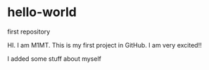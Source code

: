 # hello-world
first repository

HI. I am M1MT. This is my first project in GitHub. I am very excited!!

I added some stuff about myself
